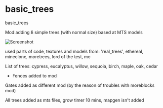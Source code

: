 # basic_trees
basic_trees

Mod adding 8 simple trees (with normal size) based at MTS models

![Screenshot](https://image.ibb.co/h7NAsU/ezgif_1_840af8b006_min.gif)

used parts of code, textures and models from: 'real_trees', ethereal, 
mineclone, moretrees, lord of the test, mc


List of trees: cypress, eucalyptus, willow, sequoia, birch, maple, oak, cedar


+ Fences added to mod

Gates added as different mod (by the reason of troubles with moreblocks mod)

All trees added as mts files, grow timer 10 mins, mapgen isn't added
